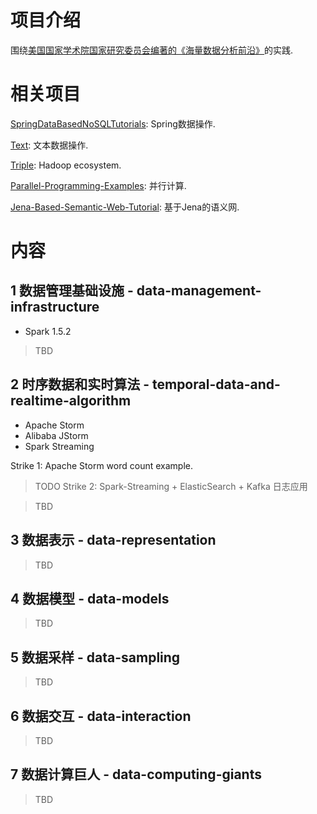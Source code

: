 # 项目介绍

围绕[美国国家学术院国家研究委员会编著的《海量数据分析前沿》](https://www.amazon.cn/gp/product/B00X52U9P6/ref=oh_aui_detailpage_o09_s00?ie=UTF8&psc=1)的实践.


# 相关项目

[SpringDataBasedNoSQLTutorials](https://github.com/zhoujiagen/SpringDataBasedNoSQLTutorials): Spring数据操作.


[Text](https://github.com/zhoujiagen/Text): 文本数据操作.


[Triple](https://github.com/zhoujiagen/Triple): Hadoop ecosystem.


[Parallel-Programming-Examples](https://github.com/zhoujiagen/Parallel-Programming-Examples): 并行计算.


[Jena-Based-Semantic-Web-Tutorial](https://github.com/zhoujiagen/Jena-Based-Semantic-Web-Tutorial): 基于Jena的语义网.


# 内容


## 1 数据管理基础设施 - data-management-infrastructure

+ Spark 1.5.2



> TBD

## 2 时序数据和实时算法 - temporal-data-and-realtime-algorithm
+ Apache Storm
+ Alibaba JStorm
+ Spark Streaming

Strike 1: Apache Storm word count example.

> TODO Strike 2: Spark-Streaming + ElasticSearch + Kafka 日志应用

> TBD

## 3 数据表示 - data-representation

> TBD

## 4 数据模型 - data-models

> TBD

## 5 数据采样 - data-sampling

> TBD

## 6 数据交互 - data-interaction

> TBD

## 7 数据计算巨人 - data-computing-giants

> TBD

